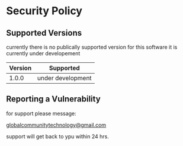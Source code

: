 # Security Policy

## Supported Versions

currently there is no publically supported version for this software it is currently under developement

| Version | Supported          |
| ------- | ------------------ |
| 1.0.0   | under development

## Reporting a Vulnerability

for support please message:

globalcommunitytechnology@gmail.com 

support will get back to ypu within 24 hrs.
